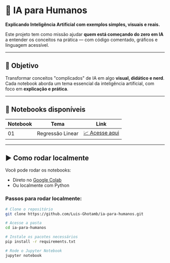 # 🤖 IA para Humanos

**Explicando Inteligência Artificial com exemplos simples, visuais e reais.**

Este projeto tem como missão ajudar **quem está começando do zero em IA** a entender os conceitos na prática — com código comentado, gráficos e linguagem acessível.

---

## 🧠 Objetivo

Transformar conceitos "complicados" de IA em algo **visual, didático e nerd**.  
Cada notebook aborda um tema essencial da inteligência artificial, com foco em **explicação e prática**.

---

## 📒 Notebooks disponíveis

| Notebook | Tema | Link |
|----------|------|------|
| 01 | Regressão Linear | [📈 Acesse aqui](https://github.com/Luis-Ghotamb/ia-para-humanos/blob/main/notebooks/01_regressao_linear.ipynb) |

---

## ▶️ Como rodar localmente

Você pode rodar os notebooks:
- Direto no [Google Colab](https://colab.research.google.com/)
- Ou localmente com Python

### Passos para rodar localmente:
```bash
# Clone o repositório
git clone https://github.com/Luis-Ghotamb/ia-para-humanos.git

# Acesse a pasta
cd ia-para-humanos

# Instale os pacotes necessários
pip install -r requirements.txt

# Rode o Jupyter Notebook
jupyter notebook
